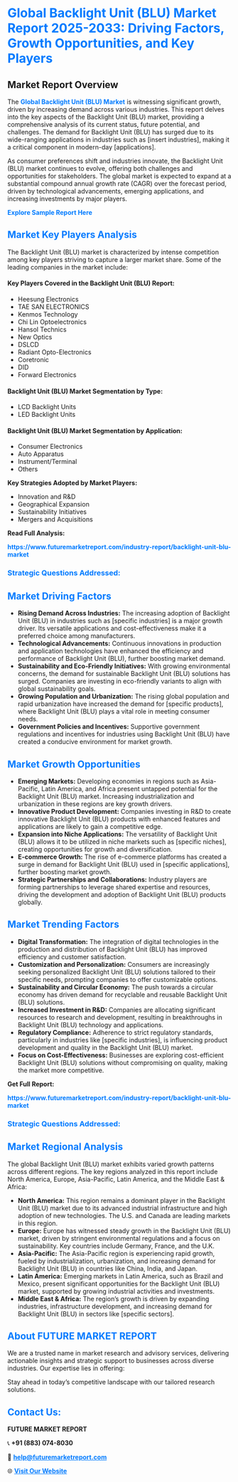 <h1 style="color: #007BFF;">Global Backlight Unit (BLU) Market Report 2025-2033: Driving Factors, Growth Opportunities, and Key Players</h1>

<section id="overview">
<h2>Market Report Overview</h2>
<p>The <a href="https://www.futuremarketreport.com/industry-report/backlight-unit-blu-market" style="color: #007BFF; text-decoration: none;"><strong>Global Backlight Unit (BLU) Market</strong></a> is witnessing significant growth, driven by increasing demand across various industries. This report delves into the key aspects of the Backlight Unit (BLU) market, providing a comprehensive analysis of its current status, future potential, and challenges. The demand for Backlight Unit (BLU) has surged due to its wide-ranging applications in industries such as [insert industries], making it a critical component in modern-day [applications].</p>
<p>As consumer preferences shift and industries innovate, the Backlight Unit (BLU) market continues to evolve, offering both challenges and opportunities for stakeholders. The global market is expected to expand at a substantial compound annual growth rate (CAGR) over the forecast period, driven by technological advancements, emerging applications, and increasing investments by major players.</p>
</section>

<section id="overview">
<p><a href="https://www.futuremarketreport.com/request-sample/reportId=75849" style="color: #007BFF; text-decoration: none;"><strong>Explore Sample Report Here</strong></a></p>
</section>

<section id="key-players">
<h2 style="color: #007BFF;">Market Key Players Analysis</h2>
<p>The Backlight Unit (BLU) market is characterized by intense competition among key players striving to capture a larger market share. Some of the leading companies in the market include:</p>
<h4>Key Players Covered in the Backlight Unit (BLU) Report:</h4>
<ul><li>Heesung Electronics</li><li>TAE SAN ELECTRONICS</li><li>Kenmos Technology</li><li>Chi Lin Optoelectronics</li><li>Hansol Technics</li><li>New Optics</li><li>DSLCD</li><li>Radiant Opto-Electronics</li><li>Coretronic</li><li>DID</li><li>Forward Electronics</li></ul>
<h4>Backlight Unit (BLU) Market Segmentation by Type:</h4>
<ul><li>LCD Backlight Units</li><li>LED Backlight Units</li></ul>

<h4>Backlight Unit (BLU) Market Segmentation by Application:</h4>
<ul><li>Consumer Electronics</li><li>Auto Apparatus</li><li>Instrument/Terminal</li><li>Others</li></ul>
<p><strong>Key Strategies Adopted by Market Players:</strong></p>
<ul>
<li>Innovation and R&D</li>
<li>Geographical Expansion</li>
<li>Sustainability Initiatives</li>
<li>Mergers and Acquisitions</li>
</ul>
</section>

<section>
<p><strong>Read Full Analysis: </strong></p><a href="https://www.futuremarketreport.com/industry-report/backlight-unit-blu-market" style="color: #007BFF; text-decoration: none;"><strong>https://www.futuremarketreport.com/industry-report/backlight-unit-blu-market</strong></a>
<h3 style="color: #007BFF;">Strategic Questions Addressed:</h3>
</section>

<section id="driving-factors">
<h2 style="color: #007BFF;">Market Driving Factors</h2>
<ul>
<li><strong>Rising Demand Across Industries:</strong> The increasing adoption of Backlight Unit (BLU) in industries such as [specific industries] is a major growth driver. Its versatile applications and cost-effectiveness make it a preferred choice among manufacturers.</li>
<li><strong>Technological Advancements:</strong> Continuous innovations in production and application technologies have enhanced the efficiency and performance of Backlight Unit (BLU), further boosting market demand.</li>
<li><strong>Sustainability and Eco-Friendly Initiatives:</strong> With growing environmental concerns, the demand for sustainable Backlight Unit (BLU) solutions has surged. Companies are investing in eco-friendly variants to align with global sustainability goals.</li>
<li><strong>Growing Population and Urbanization:</strong> The rising global population and rapid urbanization have increased the demand for [specific products], where Backlight Unit (BLU) plays a vital role in meeting consumer needs.</li>
<li><strong>Government Policies and Incentives:</strong> Supportive government regulations and incentives for industries using Backlight Unit (BLU) have created a conducive environment for market growth.</li>
</ul>
</section>

<section id="growth-opportunities">
<h2 style="color: #007BFF;">Market Growth Opportunities</h2>
<ul>
<li><strong>Emerging Markets:</strong> Developing economies in regions such as Asia-Pacific, Latin America, and Africa present untapped potential for the Backlight Unit (BLU) market. Increasing industrialization and urbanization in these regions are key growth drivers.</li>
<li><strong>Innovative Product Development:</strong> Companies investing in R&D to create innovative Backlight Unit (BLU) products with enhanced features and applications are likely to gain a competitive edge.</li>
<li><strong>Expansion into Niche Applications:</strong> The versatility of Backlight Unit (BLU) allows it to be utilized in niche markets such as [specific niches], creating opportunities for growth and diversification.</li>
<li><strong>E-commerce Growth:</strong> The rise of e-commerce platforms has created a surge in demand for Backlight Unit (BLU) used in [specific applications], further boosting market growth.</li>
<li><strong>Strategic Partnerships and Collaborations:</strong> Industry players are forming partnerships to leverage shared expertise and resources, driving the development and adoption of Backlight Unit (BLU) products globally.</li>
</ul>
</section>

<section id="trending-factors">
<h2 style="color: #007BFF;">Market Trending Factors</h2>
<ul>
<li><strong>Digital Transformation:</strong> The integration of digital technologies in the production and distribution of Backlight Unit (BLU) has improved efficiency and customer satisfaction.</li>
<li><strong>Customization and Personalization:</strong> Consumers are increasingly seeking personalized Backlight Unit (BLU) solutions tailored to their specific needs, prompting companies to offer customizable options.</li>
<li><strong>Sustainability and Circular Economy:</strong> The push towards a circular economy has driven demand for recyclable and reusable Backlight Unit (BLU) solutions.</li>
<li><strong>Increased Investment in R&D:</strong> Companies are allocating significant resources to research and development, resulting in breakthroughs in Backlight Unit (BLU) technology and applications.</li>
<li><strong>Regulatory Compliance:</strong> Adherence to strict regulatory standards, particularly in industries like [specific industries], is influencing product development and quality in the Backlight Unit (BLU) market.</li>
<li><strong>Focus on Cost-Effectiveness:</strong> Businesses are exploring cost-efficient Backlight Unit (BLU) solutions without compromising on quality, making the market more competitive.</li>
</ul>
</section>

<section>
<p><strong>Get Full Report: </strong></p><a href="https://www.futuremarketreport.com/industry-report/backlight-unit-blu-market" style="color: #007BFF; text-decoration: none;"><strong>https://www.futuremarketreport.com/industry-report/backlight-unit-blu-market</strong></a>
<h3 style="color: #007BFF;">Strategic Questions Addressed:</h3>
</section>


<section id="regional-analysis">
<h2 style="color: #007BFF;">Market Regional Analysis</h2>
<p>The global Backlight Unit (BLU) market exhibits varied growth patterns across different regions. The key regions analyzed in this report include North America, Europe, Asia-Pacific, Latin America, and the Middle East & Africa:</p>
<ul>
<li><strong>North America:</strong> This region remains a dominant player in the Backlight Unit (BLU) market due to its advanced industrial infrastructure and high adoption of new technologies. The U.S. and Canada are leading markets in this region.</li>
<li><strong>Europe:</strong> Europe has witnessed steady growth in the Backlight Unit (BLU) market, driven by stringent environmental regulations and a focus on sustainability. Key countries include Germany, France, and the U.K.</li>
<li><strong>Asia-Pacific:</strong> The Asia-Pacific region is experiencing rapid growth, fueled by industrialization, urbanization, and increasing demand for Backlight Unit (BLU) in countries like China, India, and Japan.</li>
<li><strong>Latin America:</strong> Emerging markets in Latin America, such as Brazil and Mexico, present significant opportunities for the Backlight Unit (BLU) market, supported by growing industrial activities and investments.</li>
<li><strong>Middle East & Africa:</strong> The region’s growth is driven by expanding industries, infrastructure development, and increasing demand for Backlight Unit (BLU) in sectors like [specific sectors].</li>
</ul>
</section>

<footer>
<h2 style="color: #007BFF;">About FUTURE MARKET REPORT</h2>
<p>We are a trusted name in market research and advisory services, delivering actionable insights and strategic support to businesses across diverse industries. Our expertise lies in offering:</p>

<p>Stay ahead in today’s competitive landscape with our tailored research solutions.</p>

<h2 style="color: #007BFF;">Contact Us:</h2>
<p><strong>FUTURE MARKET REPORT</strong></p>
<p>📞 <strong>+91 (883) 074-8030</strong></p>
<p>📧 <strong><a href="mailto:help@futuremarketreport.com" style="color: #007BFF;">help@futuremarketreport.com</a></strong></p>
<p>🌐 <strong><a href="https://www.futuremarketreport.com/" style="color: #007BFF;">Visit Our Website</a></strong></p>
</footer>